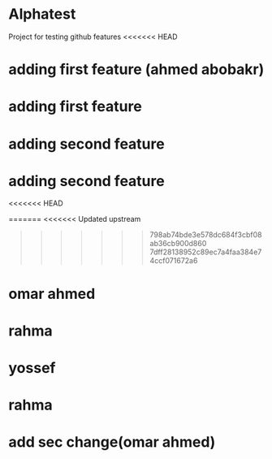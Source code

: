 # Alphatest
Project for testing github features
<<<<<<< HEAD
# adding first feature (ahmed abobakr)


# adding first feature 

# adding second feature 

# adding second feature 
<<<<<<< HEAD

=======
<<<<<<< Updated upstream
>>>>>>> 798ab74bde3e578dc684f3cbf08ab36cb900d860
>>>>>>> 7dff28138952c89ec7a4faa384e74ccf071672a6


# omar ahmed
# rahma

# yossef 


# rahma
# add sec change(omar ahmed)